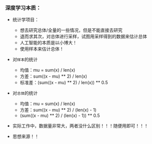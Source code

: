 ### 深度学习本质：
- 统计学项目：
  - 想去研究总体/全量的一些情况，但是不能直接去研究
  - 退而求其次，对总体进行采样，试图用采样得到的数据来估计总体
  - 人工智能的本质是以小博大！
  - 使用样本来估计总体！
  
- 对`样本`的统计
  - 均值：mu = sum(x) / len(x)
  - 方差：sum((x - mu) ** 2) / len(x)
  - 标准差：(sum((x - mu) ** 2) / len(x)) ** 0.5
- 对`总体`的统计
  - 均值：mu = sum(x) / len(x)
  - 方差：sum((x - mu) ** 2) / (len(x) - 1)
  - (sum((x - mu) ** 2) / (len(x) - 1)) ** 0.5
  
- 实际工作中，数据量非常大，两者没什么区别！！！随便用即可！！！

- 思想来源！！
  



